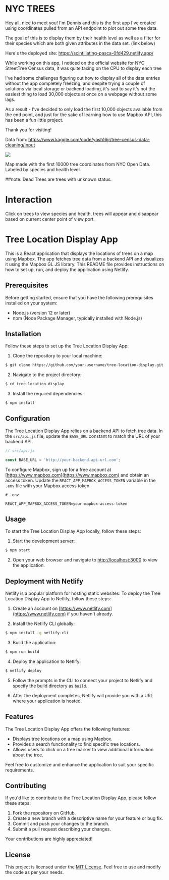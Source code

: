 # NYC TREES
Hey all, nice to meet you! I'm Dennis and this is the first app I've created using coordinates pulled from an API endpoint to plot out some tree data.

The goal of this is to display them by their health level as well as a filter for their species which are both given attributes in the data set. (link below)

Here's the deployed site: https://scintillating-pasca-0fd429.netlify.app/

While working on this app, I noticed on the official website for NYC StreetTree Census data, it was quite taxing on the CPU to display each tree 

I've had some challenges figuring out how to display all of the data entries without the app completely freezing, and despite trying a couple of solutions via local storage or backend loading, it's sad to say it's not the easiest thing to load 30,000 objects at once on a webpage without some lags.

As a result - I've decided to only load the first 10,000 objects available from the end point, and just for the sake of learning how to use Mapbox API, this has been a fun little project.

Thank you for visiting! 

Data from:
https://www.kaggle.com/code/yash16jr/tree-census-data-cleaning/input

![](nyc-trees.gif)

Map made with the first 10000 tree coordinates from NYC Open Data. Labeled by species and health level.

##note: Dead Trees are trees with unknown status.

# Interaction
Click on trees to view species and health, trees will appear and disappear based on current center point of view port.


# Tree Location Display App

This is a React application that displays the locations of trees on a map using Mapbox. The app fetches tree data from a backend API and visualizes it using the Mapbox GL JS library. This README file provides instructions on how to set up, run, and deploy the application using Netlify.

## Prerequisites

Before getting started, ensure that you have the following prerequisites installed on your system:

- Node.js (version 12 or later)
- npm (Node Package Manager, typically installed with Node.js)

## Installation

Follow these steps to set up the Tree Location Display App:

1. Clone the repository to your local machine:

```bash
$ git clone https://github.com/your-username/tree-location-display.git
```

2. Navigate to the project directory:

```bash
$ cd tree-location-display
```

3. Install the required dependencies:

```bash
$ npm install
```

## Configuration

The Tree Location Display App relies on a backend API to fetch tree data. In the `src/api.js` file, update the `BASE_URL` constant to match the URL of your backend API.

```javascript
// src/api.js

const BASE_URL = 'http://your-backend-api-url.com';
```

To configure Mapbox, sign up for a free account at [https://www.mapbox.com](https://www.mapbox.com) and obtain an access token. Update the `REACT_APP_MAPBOX_ACCESS_TOKEN` variable in the `.env` file with your Mapbox access token.

```dotenv
# .env

REACT_APP_MAPBOX_ACCESS_TOKEN=your-mapbox-access-token
```

## Usage

To start the Tree Location Display App locally, follow these steps:

1. Start the development server:

```bash
$ npm start
```

2. Open your web browser and navigate to [http://localhost:3000](http://localhost:3000) to view the application.

## Deployment with Netlify

Netlify is a popular platform for hosting static websites. To deploy the Tree Location Display App to Netlify, follow these steps:

1. Create an account on [https://www.netlify.com](https://www.netlify.com) if you haven't already.

2. Install the Netlify CLI globally:

```bash
$ npm install -g netlify-cli
```

3. Build the application:

```bash
$ npm run build
```

4. Deploy the application to Netlify:

```bash
$ netlify deploy
```

5. Follow the prompts in the CLI to connect your project to Netlify and specify the build directory as `build`.

6. After the deployment completes, Netlify will provide you with a URL where your application is hosted.

## Features

The Tree Location Display App offers the following features:

- Displays tree locations on a map using Mapbox.
- Provides a search functionality to find specific tree locations.
- Allows users to click on a tree marker to view additional information about the tree.

Feel free to customize and enhance the application to suit your specific requirements.

## Contributing

If you'd like to contribute to the Tree Location Display App, please follow these steps:

1. Fork the repository on GitHub.
2. Create a new branch with a descriptive name for your feature or bug fix.
3. Commit and push your changes to the branch.
4. Submit a pull request describing your changes.

Your contributions are highly appreciated!

## License

This project is licensed under the [MIT License](LICENSE). Feel free to use and modify the code as per your needs.

